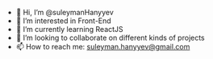 - 👋 Hi, I’m @suleymanHanyyev
- 👀 I’m interested in Front-End
- 🌱 I’m currently learning ReactJS
- 💞️ I’m looking to collaborate on different kinds of projects
- 📫 How to reach me: suleyman.hanyyev@gmail.com
